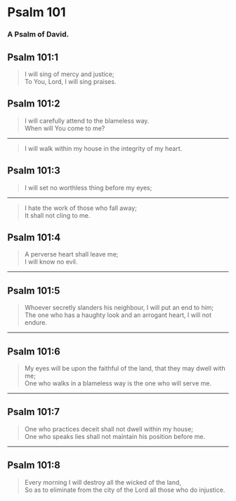 # Psalm 101

### A Psalm of David.

## Psalm 101:1

> I will sing of mercy and justice;  
> To You, Lord, I will sing praises.

## Psalm 101:2

> I will carefully attend to the blameless way.  
> When will You come to me?

---

> I will walk within my house in the integrity of my heart.

## Psalm 101:3

> I will set no worthless thing before my eyes;

---

> I hate the work of those who fall away;  
> It shall not cling to me.

## Psalm 101:4

> A perverse heart shall leave me;  
> I will know no evil.

---

## Psalm 101:5

> Whoever secretly slanders his neighbour, I will put an end to him;  
> The one who has a haughty look and an arrogant heart, I will not endure.

---

## Psalm 101:6

> My eyes will be upon the faithful of the land, that they may dwell with me;  
> One who walks in a blameless way is the one who will serve me.

---

## Psalm 101:7

> One who practices deceit shall not dwell within my house;  
> One who speaks lies shall not maintain his position before me.

---

## Psalm 101:8

> Every morning I will destroy all the wicked of the land,  
> So as to eliminate from the city of the Lord all those who do injustice.
